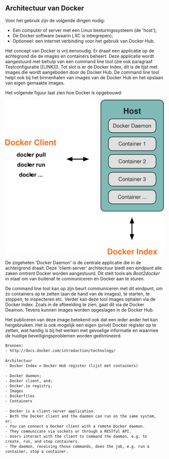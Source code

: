 ## Architectuur van Docker

Voor het gebruik zijn de volgende dingen nodig:

- Een computer of server met een Linux besturingssysteem (de 'host');
- De Docker software (waarin LXC is inbegrepen);
- Optioneel: een internet verbinding voor het gebruik van Docker Hub.

Het concept van Docker is vrij eenvoudig. Er draait een applicatie op de achtegrond die de images en containers beheert. Deze applicatie wordt aangestuurd met behulp van een command line tool (zie ook paragraaf Testconfiguratie [[LINK]]). Tot slot is er de Docker Index, dit is de lijst met images die wordt aangeboden door de Docker Hub. De command line tool helpt ook bij het binnenhalen van images van de Docker Hub en het opslaan van eigen gemaakte images.

Het volgende figuur laat zien hoe Docker is opgebouwd:

![Architectuur](../../assets/architecture.png)

De zogeheten 'Docker Daemon' is de centrale applicatie die in de achtergrond draait. Deze 'client-server' architectuur biedt een eindpunt alle zaken omtrent Docker worden aangestuurd. Dit stelt tools als _Boot2docker_ in staat om van buitenaf te communiceren en Docker aan te sturen.

De command line tool kan op zijn beurt communiceren met dit eindpunt, om zo containers op te zetten (aan de hand van de images), te starten, te stoppen, te inspecteren etc. Verder kan deze tool images ophalen via de Docker Index. Zoals in de afbeelding te zien, gaat dit via de Docker Deamon. Tevens kunnen images worden opgeslagen in de Docker Hub.

Het publiceren van deze image betekend ook dat een ieder ander het kan hergebruiken. Het is ook mogelijk een eigen (privé) Docker register op te zetten, wat handig is bij het werken met gevoelige informatie en waarmee de huidige beveiligingsproblemen worden geëlimineerd.



```
Bronnen:
- http://docs.docker.com/introduction/technology/

Architectuur
- Docker Index = Docker Hub register (lijst met containers)

- Docker daemon;
- Docker client, and;
- Docker.io registry.
- Images
- Dockerfiles
- Containers

- Docker is a client-server application.
- Both the Docker client and the daemon can run on the same system, or;
- You can connect a Docker client with a remote Docker daemon.
- They communicate via sockets or through a RESTful API.
- Users interact with the client to command the daemon, e.g. to create, run, and stop containers.
- The daemon, receiving those commands, does the job, e.g. run a container, stop a container.
```